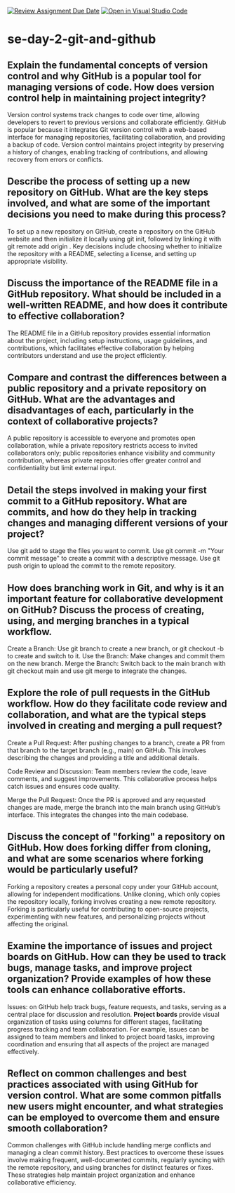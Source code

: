 [![Review Assignment Due Date](https://classroom.github.com/assets/deadline-readme-button-22041afd0340ce965d47ae6ef1cefeee28c7c493a6346c4f15d667ab976d596c.svg)](https://classroom.github.com/a/8wgCKhpZ)
[![Open in Visual Studio Code](https://classroom.github.com/assets/open-in-vscode-2e0aaae1b6195c2367325f4f02e2d04e9abb55f0b24a779b69b11b9e10269abc.svg)](https://classroom.github.com/online_ide?assignment_repo_id=15695480&assignment_repo_type=AssignmentRepo)
# se-day-2-git-and-github
## Explain the fundamental concepts of version control and why GitHub is a popular tool for managing versions of code. How does version control help in maintaining project integrity?

Version control systems track changes to code over time, allowing developers to revert to previous versions and collaborate efficiently. GitHub is popular because it integrates Git version control with a web-based interface for managing repositories, facilitating collaboration, and providing a backup of code. Version control maintains project integrity by preserving a history of changes, enabling tracking of contributions, and allowing recovery from errors or conflicts.

## Describe the process of setting up a new repository on GitHub. What are the key steps involved, and what are some of the important decisions you need to make during this process?

To set up a new repository on GitHub, create a repository on the GitHub website and then initialize it locally using git init, followed by linking it with git remote add origin <repository-url>. Key decisions include choosing whether to initialize the repository with a README, selecting a license, and setting up appropriate visibility.

## Discuss the importance of the README file in a GitHub repository. What should be included in a well-written README, and how does it contribute to effective collaboration?

The README file in a GitHub repository provides essential information about the project, including setup instructions, usage guidelines, and contributions, which facilitates effective collaboration by helping contributors understand and use the project efficiently.

## Compare and contrast the differences between a public repository and a private repository on GitHub. What are the advantages and disadvantages of each, particularly in the context of collaborative projects?

A public repository is accessible to everyone and promotes open collaboration, while a private repository restricts access to invited collaborators only; public repositories enhance visibility and community contribution, whereas private repositories offer greater control and confidentiality but limit external input.

## Detail the steps involved in making your first commit to a GitHub repository. What are commits, and how do they help in tracking changes and managing different versions of your project?

Use git add <file> to stage the files you want to commit.
Use git commit -m "Your commit message" to create a commit with a descriptive message.
Use git push origin <branch> to upload the commit to the remote repository.

## How does branching work in Git, and why is it an important feature for collaborative development on GitHub? Discuss the process of creating, using, and merging branches in a typical workflow.

Create a Branch: Use git branch <branch-name> to create a new branch, or git checkout -b <branch-name> to create and switch to it.
Use the Branch: Make changes and commit them on the new branch.
Merge the Branch: Switch back to the main branch with git checkout main and use git merge <branch-name> to integrate the changes.

## Explore the role of pull requests in the GitHub workflow. How do they facilitate code review and collaboration, and what are the typical steps involved in creating and merging a pull request?

Create a Pull Request: After pushing changes to a branch, create a PR from that branch to the target branch (e.g., main) on GitHub. This involves describing the changes and providing a title and additional details.

Code Review and Discussion: Team members review the code, leave comments, and suggest improvements. This collaborative process helps catch issues and ensures code quality.

Merge the Pull Request: Once the PR is approved and any requested changes are made, merge the branch into the main branch using GitHub’s interface. This integrates the changes into the main codebase.

## Discuss the concept of "forking" a repository on GitHub. How does forking differ from cloning, and what are some scenarios where forking would be particularly useful?

Forking a repository creates a personal copy under your GitHub account, allowing for independent modifications. Unlike cloning, which only copies the repository locally, forking involves creating a new remote repository. Forking is particularly useful for contributing to open-source projects, experimenting with new features, and personalizing projects without affecting the original.

## Examine the importance of issues and project boards on GitHub. How can they be used to track bugs, manage tasks, and improve project organization? Provide examples of how these tools can enhance collaborative efforts.

Issues: on GitHub help track bugs, feature requests, and tasks, serving as a central place for discussion and resolution. **Project boards** provide visual organization of tasks using columns for different stages, facilitating progress tracking and team collaboration. For example, issues can be assigned to team members and linked to project board tasks, improving coordination and ensuring that all aspects of the project are managed effectively.

## Reflect on common challenges and best practices associated with using GitHub for version control. What are some common pitfalls new users might encounter, and what strategies can be employed to overcome them and ensure smooth collaboration?

Common challenges with GitHub include handling merge conflicts and managing a clean commit history. Best practices to overcome these issues involve making frequent, well-documented commits, regularly syncing with the remote repository, and using branches for distinct features or fixes. These strategies help maintain project organization and enhance collaborative efficiency.
